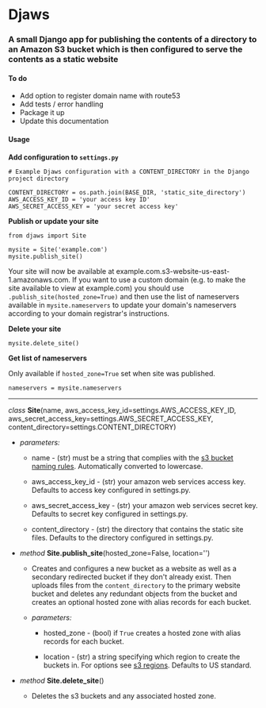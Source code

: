 # Djaws
### A small Django app for publishing the contents of a directory to an Amazon S3 bucket which is then configured to serve the contents as a static website  

#### To do
* Add option to register domain name with route53
* Add tests / error handling
* Package it up
* Update this documentation

#### Usage
**Add configuration to `settings.py`**

    # Example Djaws configuration with a CONTENT_DIRECTORY in the Django project directory

    CONTENT_DIRECTORY = os.path.join(BASE_DIR, 'static_site_directory')
    AWS_ACCESS_KEY_ID = 'your access key ID'
    AWS_SECRET_ACCESS_KEY = 'your secret access key'

**Publish or update your site**

    from djaws import Site

    mysite = Site('example.com')
    mysite.publish_site()

Your site will now be available at example.com.s3-website-us-east-1.amazonaws.com. If you want to use 
a custom domain (e.g. to make the site available to view at example.com) you should use `.publish_site(hosted_zone=True)` 
and then use the list of nameservers available in `mysite.nameservers` to update your domain's nameservers 
according to your domain registrar's instructions.

**Delete your site**

    mysite.delete_site()

**Get list of nameservers**

Only available if `hosted_zone=True` set when site was published.

    nameservers = mysite.nameservers
    
---
*class* **Site**(name, aws\_access\_key\_id=settings.AWS\_ACCESS\_KEY\_ID, aws\_secret\_access\_key=settings.AWS\_SECRET\_ACCESS\_KEY, content\_directory=settings.CONTENT\_DIRECTORY)

  * *parameters:*

      *  name - (str) must be a string that complies with the [s3 bucket naming rules](http://docs.aws.amazon.com/AmazonS3/latest/dev/BucketRestrictions.html#bucketnamingrules). Automatically converted to lowercase.

      * aws\_access\_key\_id - (str) your amazon web services access key. Defaults to access key configured in settings.py.

      * aws\_secret\_access\_key - (str) your amazon web services secret key. Defaults to secret key configured in settings.py.

      * content\_directory - (str) the directory that contains the static site files. Defaults to the directory configured in settings.py.

  * *method* **Site.publish\_site**(hosted_zone=False, location='')

      * Creates and configures a new bucket as a website as well as a secondary redirected bucket if they don't already exist. Then uploads files from the `content_directory` to the primary website bucket and deletes any redundant objects from the bucket and creates an optional hosted zone with alias records for each bucket.

      * *parameters:*

        * hosted\_zone - (bool) if `True` creates a hosted zone with alias records for each bucket.

        * location - (str) a string specifying which region to create the buckets in. For options see [s3 regions](http://docs.aws.amazon.com/general/latest/gr/rande.html#s3_region). Defaults to US standard.

  * *method* **Site.delete_site**()

    * Deletes the s3 buckets and any associated hosted zone.
